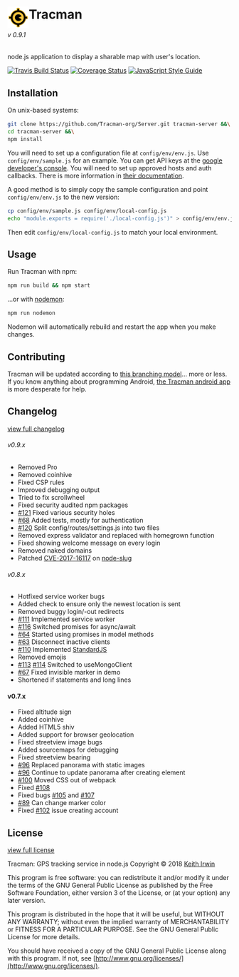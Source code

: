 # <img align="left" src="/static/img/icon/by/48.png" alt="T" title="The Tracman Logo">Tracman
###### v 0.9.1

node.js application to display a sharable map with user's location.

[![Travis Build Status](https://travis-ci.org/Tracman-org/Server.svg?branch=develop)](https://travis-ci.org/Tracman-org/Server)
[![Coverage Status](https://coveralls.io/repos/github/Tracman-org/Server/badge.svg?branch=master)](https://coveralls.io/github/Tracman-org/Server?branch=master)
[![JavaScript Style Guide](https://img.shields.io/badge/code_style-standard-brightgreen.svg)](https://standardjs.com)

## Installation

On unix-based systems:

```sh
git clone https://github.com/Tracman-org/Server.git tracman-server &&\
cd tracman-server &&\
npm install
```

You will need to set up a configuration file at `config/env/env.js`.  Use `config/env/sample.js` for an example.  You can get API keys at the [google developer's console](https://console.developers.google.com/apis/credentials).  You will need to set up approved hosts and auth callbacks.  There is more information in [their documentation](https://support.google.com/googleapi/answer/6158857?hl=en).

A good method is to simply copy the sample configuration and point `config/env/env.js` to the new version:

```sh
cp config/env/sample.js config/env/local-config.js
echo "module.exports = require('./local-config.js')" > config/env/env.js
```

Then edit `config/env/local-config.js` to match your local environment.


## Usage

Run Tracman with npm:

```sh
npm run build && npm start
```

...or with [nodemon](https://nodemon.io/):

```sh
npm run nodemon
```

Nodemon will automatically rebuild and restart the app when you make changes. 


## Contributing

Tracman will be updated according to [this branching model](http://nvie.com/posts/a-successful-git-branching-model)... more or less.  If you know anything about programming Android, [the Tracman android app](https://github.com/Tracman-org/Android) is more desperate for help.


## Changelog

[view full changelog](CHANGELOG.md)

###### v0.9.x
* Removed Pro
* Removed coinhive
* Fixed CSP rules
* Improved debugging output
* Tried to fix scrollwheel
* Fixed security audited npm packages
* [#121](https://github.com/Tracman-org/Server/issues/121) Fixed various security holes
* [#68](https://github.com/Tracman-org/Server/issues/68) Added tests, mostly for authentication
* [#120](https://github.com/Tracman-org/Server/issues/120) Split config/routes/settings.js into two files
* Removed express validator and replaced with homegrown function
* Fixed showing welcome message on every login
* Removed naked domains
* Patched [CVE-2017-16117](https://github.com/dodo/node-slug/issues/82) on [node-slug](https://github.com/dodo/node-slug)

###### v0.8.x
* Hotfixed service worker bugs
* Added check to ensure only the newest location is sent
* Removed buggy login/-out redirects
* [#111](https://github.com/Tracman-org/Server/issues/111) Implemented service worker
* [#116](https://github.com/Tracman-org/Server/issues/116) Switched promises for async/await
* [#64](https://github.com/Tracman-org/Server/issues/64) Started using promises in model methods
* [#63](https://github.com/Tracman-org/Server/issues/63) Disconnect inactive clients
* [#110](https://github.com/Tracman-org/Server/issues/110) Implemented [StandardJS](https://standardjs.com/)
* Removed emojis
* [#113](https://github.com/Tracman-org/Server/issues/113) [#114](https://github.com/Tracman-org/Server/issues/114) Switched to useMongoClient
* [#67](https://github.com/Tracman-org/Server/issues/67) Fixed invisible marker in demo
* Shortened if statements and long lines

#### v0.7.x
* Fixed altitude sign
* Added coinhive
* Added HTML5 shiv
* Added support for browser geolocation
* Fixed streetview image bugs
* Added sourcemaps for debugging
* Fixed streetview bearing
* [#96](https://github.com/Tracman-org/Server/issues/96) Replaced panorama with static images
* [#96](https://github.com/Tracman-org/Server/issues/96) Continue to update panorama after creating element
* [#100](https://github.com/Tracman-org/Server/issues/100) Moved CSS out of webpack
* Fixed [#108](https://github.com/Tracman-org/Server/issues/108)
* Fixed bugs [#105](https://github.com/Tracman-org/Server/issues/105) and [#107](https://github.com/Tracman-org/Server/issues/107)
* [#89](https://github.com/Tracman-org/Server/issues/89) Can change marker color
* Fixed [#102](https://github.com/Tracman-org/Server/issues/102) issue creating account


## License

[view full license](LICENSE.md)

Tracman: GPS tracking service in node.js
Copyright © 2018 [Keith Irwin](https://www.keithirwin.us/)

This program is free software: you can redistribute it and/or modify it under the terms of the GNU General Public License as published by the Free Software Foundation, either version 3 of the License, or (at your option) any later version.

This program is distributed in the hope that it will be useful, but WITHOUT ANY WARRANTY; without even the implied warranty of MERCHANTABILITY or FITNESS FOR A PARTICULAR PURPOSE.  See the GNU General Public License for more details.

You should have received a copy of the GNU General Public License along with this program.  If not, see [http://www.gnu.org/licenses/](http://www.gnu.org/licenses/).
